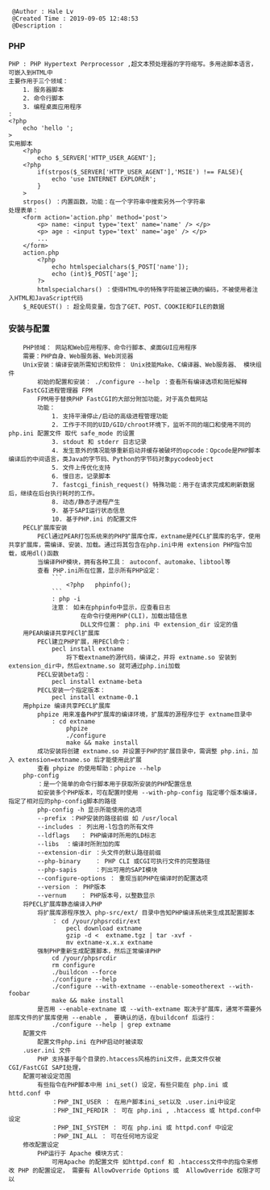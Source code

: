```
 @Author : Hale Lv
 @Created Time : 2019-09-05 12:48:53
 @Description : 
```

### PHP 
	PHP : PHP Hypertext Perprocessor ,超文本预处理器的字符缩写。多用途脚本语言，可嵌入到HTML中
	主要作用于三个领域：
		1. 服务器脚本
		2. 命令行脚本
		3. 编程桌面应用程序
	:
	<?php
		echo 'hello ';
	>
	实用脚本
		<?php
			echo $_SERVER['HTTP_USER_AGENT'];
		<?php
			if(strpos($_SERVER['HTTP_USER_AGENT'],'MSIE') !== FALSE){
				echo 'use INTERNET EXPLORER';
			}
		>
		strpos() ：内置函数，功能：在一个字符串中搜索另外一个字符串
	处理表单：
		<form action='action.php' method='post'>
			<p> name: <input type='text' name='name' /> </p>
			<p> age : <input type='text' name='age' /> </p>
			...
		</form>
		action.php
			<?php
				echo htmlspecialchars($_POST['name']);
				echo (int)$_POST['age'];
			?>
			htmlspecialchars() ：使得HTML中的特殊字符能被正确的编码，不被使用者注入HTML和JavaScript代码
		$_REQUEST() : 超全局变量，包含了GET、POST、COOKIE和FILE的数据
		
### 安装与配置
		PHP领域： 网站和Web应用程序、命令行脚本、桌面GUI应用程序
		需要：PHP自身、Web服务器、Web浏览器
		Unix安装：编译安装所需知识和软件： Unix技能Make、C编译器、Web服务器、 模块组件
			初始的配置和安装： ./configure --help ：查看所有编译选项和简短解释
		FastCGI进程管理器 FPM
			FPM用于替换PHP FastCGI的大部分附加功能，对于高负载网站
			功能：
				1. 支持平滑停止/启动的高级进程管理功能
				2. 工作于不同的UID/GID/chroot环境下，监听不同的端口和使用不同的php.ini 配置文件 取代 safe_mode 的设置
				3. stdout 和 stderr 日志记录
				4. 发生意外的情况能够重新启动并缓存被破坏的opcode：Opcode是PHP脚本编译后的中间语言，类Java的字节码、Python的字节码对象pycodeobject
				5. 文件上传优化支持
				6. 慢日志，记录脚本
				7. fastcgi_finish_request() 特殊功能：用于在请求完成和刷新数据后，继续在后台执行耗时的工作。
				8. 动态/静态子进程产生
				9. 基于SAPI运行状态信息
				10. 基于PHP.ini 的配置文件
		PECL扩展库安装
			PECl通过PEAR打包系统来的PHP扩展库仓库，extname是PECL扩展库的名字，使用共享扩展库，需编译、安装、加载。通过将其包含在php.ini中用 extension PHP指令加载，或用dl()函数
			当编译PHP模块，拥有各种工具： autoconf、automake、libtool等
			查看 PHP.ini所在位置，显示所有PHP设定： 
				```
					<?php	phpinfo(); 
				```
				: php -i
				注意： 如未在phpinfo中显示，应查看日志
						在命令行使用PHP(CLI)，加载出错信息
						DLL文件位置： php.ini 中 extension_dir 设定的值
		用PEAR编译共享PECl扩展库
			PECl建立PHP扩展，用PECl命令：
				pecl install extname
					将下载extname的源代码，编译之，并将 extname.so 安装到 extension_dir中，然后extname.so 就可通过php.ini加载
			PECL安装beta包：
				pecl install extname-beta
			PECL安装一个指定版本：
				pecl install extname-0.1
		用phpize 编译共享PECL扩展库
			phpize 用来准备PHP扩展库的编译环境，扩展库的源程序位于 extname目录中
				: cd extname
					phpize
					./configure
					make && make install 
			成功安装将创建 extname.so 并设置于PHP的扩展目录中，需调整 php.ini，加入 extension=extname.so 后才能使用此扩展
			查看 phpize 的使用帮助：phpize --help
		php-config 
			：是一个简单的命令行脚本用于获取所安装的PHP配置信息
			如安装多个PHP版本，可在配置时使用 --with-php-config 指定哪个版本编译，指定了相对应的php-config脚本的路径
			php-config -h 显示所能使用的选项
			--prefix ：PHP安装的路径前缀 如 /usr/local
			--includes ： 列出用-l包含的所有文件
			--ldflags	： PHP编译时所用的LD标志
			--libs	：编译时所附加的库
			--extension-dir ：头文件的默认路径前缀
			--php-binary	： PHP CLI 或CGI可执行文件的完整路径
			--php-sapis		：列出可用的SAPI模块
			--configure-options ： 重现当前PHP在编译时的配置选项
			--version ：	PHP版本
			--vernum	： PHP版本号，以整数显示
		将PECL扩展库静态编译入PHP
			将扩展库源程序放入 php-src/ext/ 目录中告知PHP编译系统来生成其配置脚本
				： cd /your/phpsrcdir/ext
					pecl download extname 
					gzip -d <  extname.tgz | tar -xvf -
					mv extname-x.x.x extname
			强制PHP重新生成配置脚本，然后正常编译PHP
				cd /your/phpsrcdir
				rm configure
				./buildcon --force
				./configure --help
				./configure --with-extname --enable-someotherext --with-foobar
				make && make install
			是否用 --enable-extname 或 --with-extname 取决于扩展库，通常不需要外部库文件的扩展库使用 --enable ， 要确认的话，在buildconf 后运行：
				./configure --help | grep extname 
		配置文件
			配置文件php.ini 在PHP启动时被读取
		.user.ini 文件
			PHP 支持基于每个目录的.htaccess风格的ini文件，此类文件仅被 CGI/FastCGI SAPI处理，
		配置可被设定范围
			有些指令在PHP脚本中用 ini_set() 设定，有些只能在 php.ini 或 httd.conf 中
				：PHP_INI_USER ： 在用户脚本ini_set以及 .user.ini中设定
				：PHP_INI_PERDIR ： 可在 php.ini , .htaccess 或 httpd.conf中设定
				：PHP_INI_SYSTEM ： 可在 php.ini 或 httpd.conf 中设定
				：PHP_INI_ALL ： 可在任何地方设定
		修改配置设定
			PHP运行于 Apache 模块方式：
				可用Apache 的配置文件 如httpd.conf 和 .htaccess文件中的指令来修改 PHP 的配置设定， 需要有 AllowOverride Options 或  AllowOverride 权限才可以
			

